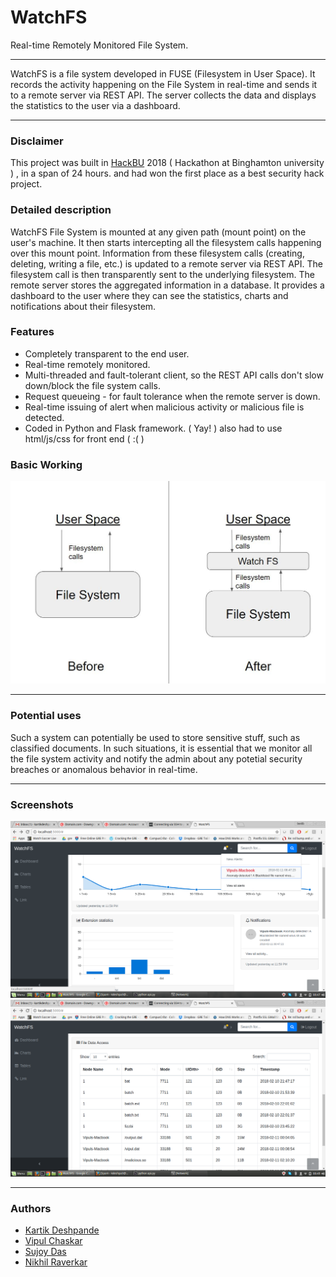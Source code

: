 # WatchFS
Real-time Remotely Monitored File System.

---

WatchFS is a file system developed in FUSE (Filesystem in User Space). It records the activity happening on the File System
in real-time and sends it to a remote server via REST API. The server collects the data and displays the statistics to the user
via a dashboard.

---

### Disclaimer
This project was built in [HackBU](https://devpost.com/software/watchfs) 2018 ( Hackathon at Binghamton university ) , in a span of 24 hours. and had won the first place as a best security hack project.

### Detailed description
WatchFS File System is mounted at any given path (mount point) on the user's machine. It then starts intercepting all the
filesystem calls happening over this mount point. Information from these filesystem calls (creating, deleting, writing a file,
etc.) is updated to a remote server via REST API. The filesystem call is then transparently sent to the underlying filesystem.
The remote server stores the aggregated information in a database. It provides a dashboard to the user where they can see the
statistics, charts and notifications about their filesystem.

### Features
* Completely transparent to the end user.
* Real-time remotely monitored.
* Multi-threaded and fault-tolerant client, so the REST API calls don't slow down/block the file system calls.
* Request queueing - for fault tolerance when the remote server is down.
* Real-time issuing of alert when malicious activity or malicious file is detected.
* Coded in Python and Flask framework. ( Yay! ) also had to use html/js/css for front end ( :( )

### Basic Working
![Basic Working](Capture.JPG)

---

### Potential uses

Such a system can potentially be used to store sensitive stuff, such as classified documents. In such situations, it is essential that we monitor all the file system activity and notify the admin about any potetial security breaches or anomalous behavior in real-time.

---

### Screenshots
![Screenshot 1](Screenshot-1.png)
![Screenshot 2](Screenshot-2.png)

---

### Authors
- [Kartik Deshpande](https://www.linkedin.com/in/kartik-deshpande/)
- [Vipul Chaskar](https://www.linkedin.com/in/vipul-chaskar-50808757/)
- [Sujoy Das](https://www.linkedin.com/in/sujoydas27/)
- [Nikhil Raverkar](https://www.linkedin.com/in/raverkar-nikhil/)
